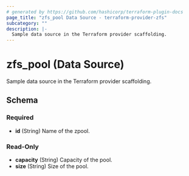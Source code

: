 ```yaml
---
# generated by https://github.com/hashicorp/terraform-plugin-docs
page_title: "zfs_pool Data Source - terraform-provider-zfs"
subcategory: ""
description: |-
  Sample data source in the Terraform provider scaffolding.
---
```


# zfs_pool (Data Source)

Sample data source in the Terraform provider scaffolding.



<!-- schema generated by tfplugindocs -->
## Schema

### Required

- **id** (String) Name of the zpool.

### Read-Only

- **capacity** (String) Capacity of the pool.
- **size** (String) Size of the pool.



